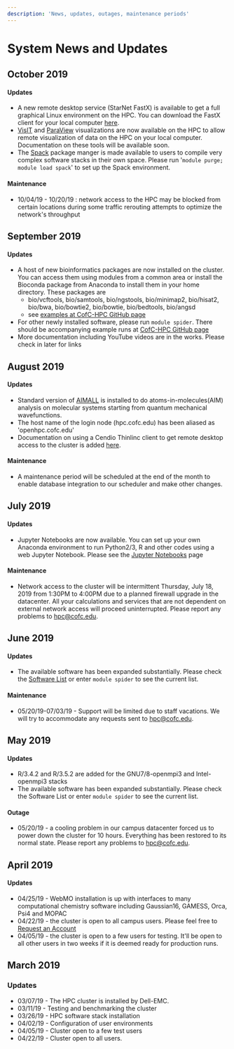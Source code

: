 ```yaml
---
description: 'News, updates, outages, maintenance periods'
---
```


# System News and Updates

## October 2019

#### Updates 

* A new remote desktop service \(StarNet FastX\) is available to get a full graphical Linux environment on the HPC. You can download the FastX client for your local computer [here](https://www.starnet.com/download/fastx3). 
* [VisIT](https://visit.llnl.gov) and [ParaView](https://www.paraview.org/) visualizations are now available on the HPC to allow remote visualization of data on the HPC on your local computer. Documentation on these tools will be available soon.
* The [Spack](https://spack.readthedocs.io) package manger is made available to users to compile very complex software stacks in their own space. Please run '`module purge; module load spack`' to set up the Spack environment.

#### Maintenance 

* 10/04/19 - 10/20/19 : network access to the HPC may be blocked from certain locations during some traffic rerouting attempts to optimize the network's throughput

## September 2019

#### Updates 

* A host of new bioinformatics packages are now installed on the cluster. You can access them using modules from a common area or install the Bioconda package from Anaconda to install them in your home directory. These packages are 
  * bio/vcftools, bio/samtools, bio/ngstools, bio/minimap2, bio/hisat2, bio/bwa, bio/bowtie2, bio/bowtie, bio/bedtools, bio/angsd 
  * see [examples at CofC-HPC GitHub page](https://github.com/hpc-cofc/example-runs/tree/master/10_bio)
* For other newly installed software, please run `module spider`. There should be accompanying example runs at [CofC-HPC GitHub page](https://github.com/hpc-cofc/example-runs/tree/master/10_bio)
* More documentation including YouTube videos are in the works. Please check in later for links

## August 2019

#### Updates 

* Standard version of [AIMALL](http://aim.tkgristmill.com/) is installed to do atoms-in-molecules\(AIM\) analysis on molecular systems starting from quantum mechanical wavefunctions.
* The host name of the login node \(hpc.cofc.edu\) has been aliased as 'openhpc.cofc.edu'
* Documentation on using a Cendio Thinlinc client to get remote desktop access to the cluster is added [here](https://hpc-cofc.gitbook.io/docs/using-the-hpc/quickstart#graphical-user-interface-gui).

#### Maintenance

* A maintenance period will be scheduled at the end of the month to enable database integration to our scheduler and make other changes. 

## July 2019

#### Updates

* Jupyter Notebooks are now available. You can set up your own Anaconda environment to run Python2/3, R and other codes using a web Jupyter Notebook. Please see the [Jupyter Notebooks](using-the-hpc/scheduling-jobs/jupyter-notebooks.md) page 

#### Maintenance

* Network access to the cluster will be intermittent Thursday, July 18, 2019 from 1:30PM to 4:00PM due to a planned firewall upgrade in the datacenter. All your calculations and services that are not dependent on external network access will proceed uninterrupted. Please report any problems to [hpc@cofc.edu](mailto:hpc@cofc.edu).

## June 2019

#### Updates

* The available software has been expanded substantially. Please check the [Software List](using-the-hpc/modules/software.md) or enter `module spider` to see the current list. 

#### Maintenance

* 05/20/19-07/03/19 - Support will be limited due to staff vacations. We will try to accommodate any requests sent to [hpc@cofc.edu](mailto:hpc@cofc.edu).

## May 2019

#### Updates

* R/3.4.2 and R/3.5.2 are added for the GNU7/8-openmpi3 and Intel-openmpi3 stacks
* The available software has been expanded substantially. Please check the Software List or enter `module spider` to see the current list.

#### Outage

* 05/20/19 - a cooling problem in our campus datacenter forced us to power down the cluster for 10 hours. Everything has been restored to its normal state. Please report any problems to [hpc@cofc.edu](mailto:hpc@cofc.edu).

## April 2019

#### Updates

* 04/25/19 - WebMO installation is up with interfaces to many computational chemistry software including Gaussian16, GAMESS, Orca, Psi4 and MOPAC
* 04/22/19 - the cluster is open to all campus users. Please feel free to [Request an Account](using-the-hpc/request-access.md)
* 04/05/19 - the cluster is open to a few users for testing. It'll be open to all other users in two weeks if it is deemed ready for production runs. 

## March 2019

### Updates

* 03/07/19 - The HPC cluster is installed by Dell-EMC.
* 03/11/19 - Testing and benchmarking the cluster
* 03/26/19 - HPC software stack installation
* 04/02/19 - Configuration of user environments
* 04/05/19 - Cluster open to a few test users 
* 04/22/19 - Cluster open to all users.






